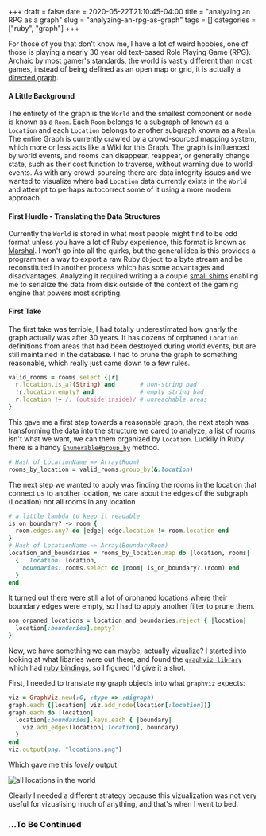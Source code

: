 +++ 
draft = false
date = 2020-05-22T21:10:45-04:00
title = "analyzing an RPG as a graph"
slug = "analyzing-an-rpg-as-graph" 
tags = []
categories = ["ruby", "graph"]
+++

For those of you that don't know me, I have a lot of weird hobbies, one of those is playing a nearly 30 year old text-based Role Playing Game (RPG).  Archaic by most gamer's standards, the world is vastly different than most games, instead of being defined as an open map or grid, it is actually a [directed graph](https://en.wikipedia.org/wiki/Directed_graph).

#### A Little Background

The entirety of the graph is the `World` and the smallest component or node is known as a `Room`. Each `Room` belongs to a subgraph of known as a `Location` and each `Location` belongs to another subgraph known as a `Realm`.  The entire Graph is currently crawled by a crowd-sourced mapping system, which more or less acts like a Wiki for this Graph.  The graph is influenced by world events, and rooms can disappear, reappear, or generally change state, such as their cost function to traverse, without warning due to world events.  As with any crowd-sourcing there are data integrity issues and we wanted to visualize where bad `Location` data currently exists in the `World` and attempt to perhaps autocorrect some of it using a more modern approach.

#### First Hurdle - Translating the Data Structures

Currently the `World` is stored in what most people might find to be odd format unless you have a lot of Ruby experience, this format is known as [Marshal](https://ruby-doc.org/core-2.7.1/Marshal.html).  I won't go into all the quirks, but the general idea is this provides a programmer a way to export a raw Ruby `Object` to a byte stream and be reconstituted in another process which has some advantages and disadvantages.  Analyzing it required writing a a couple [small shims](https://github.com/elanthia-online/cartograph/tree/master/shims) enabling me to serialize the data from disk outside of the context of the gaming engine that powers most scripting.

#### First Take

The first take was terrible, I had totally underestimated how gnarly the graph actually was after 30 years.  It has dozens of orphaned `Location` definitions from areas that had been destroyed during world events, but are still maintained in the database.  I had to prune the graph to something reasonable, which really just came down to a few rules.

```ruby
valid_rooms = rooms.select {|r| 
  r.location.is_a?(String) and       # non-string bad
  !r.location.empty? and             # empty string bad
  r.location !~ /, (outside|inside)/ # unreachable areas
}
```

This gave me a first step towards a reasonable graph, the next steph was transforming the data into the structure we cared to analyze, a list of rooms isn't what we want, we can them organized by `Location`.  Luckily in Ruby there is a handy [`Enumerable#group_by`](https://ruby-doc.org/core-2.7.1/Enumerable.html#method-i-group_by) method.

```ruby
# Hash of LocationName => Array(Room)
rooms_by_location = valid_rooms.group_by(&:location) 
```

The next step we wanted to apply was finding the rooms in the location that connect us to another location, we care about the edges of the subgraph (Location) not all rooms in any location

```ruby
# a little lambda to keep it readable
is_on_boundary? -> room {
  room.edges.any? do |edge| edge.location != room.location end
}
# Hash of LocationName => Array(BoundaryRoom)
location_and_boundaries = rooms_by_location.map do |location, rooms| 
  {   location: location, 
    boundaries: rooms.select do |room| is_on_boundary?.(room) end
  }
end
```

It turned out there were still a lot of orphaned locations where their boundary edges were empty, so I had to apply another filter to prune them.

```ruby
non_orpaned_locations = location_and_boundaries.reject { |location| 
  location[:boundaries].empty?
}
```

Now, we have something we can maybe, actually vizualize?  I started into looking at what libaries were out there, and found the [`graphviz library`](https://graphviz.org/) which had [ruby bindings](https://github.com/glejeune/Ruby-Graphviz), so I figured I'd give it a shot.

First, I needed to translate my graph objects into what `graphviz` expects:

```ruby
viz = GraphViz.new(:G, :type => :digraph)
graph.each {|location| viz.add_node(location[:location])}
graph.each do |location| 
  location[:boundaries].keys.each { |boundary| 
    viz.add_edges(location[:location], boundary)
  } 
end
viz.output(png: "locations.png")
```

Which gave me this _lovely_ output:

![all locations in the world](/images/all-world-locations.png)

Clearly I needed a different strategy because this vizualization was not very useful for vizualising much of anything, and that's when I went to bed.

### ...To Be Continued